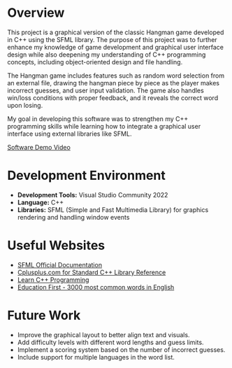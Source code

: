 # Overview

This project is a graphical version of the classic Hangman game developed in C++ using the SFML library. The purpose of this project was to further enhance my knowledge of game development and graphical user interface design while also deepening my understanding of C++ programming concepts, including object-oriented design and file handling.

The Hangman game includes features such as random word selection from an external file, drawing the hangman piece by piece as the player makes incorrect guesses, and user input validation. The game also handles win/loss conditions with proper feedback, and it reveals the correct word upon losing.

My goal in developing this software was to strengthen my C++ programming skills while learning how to integrate a graphical user interface using external libraries like SFML.

[Software Demo Video](https://youtu.be/liA8d33O4XA)

# Development Environment

- **Development Tools:** Visual Studio Community 2022
- **Language:** C++
- **Libraries:** SFML (Simple and Fast Multimedia Library) for graphics rendering and handling window events

# Useful Websites

- [SFML Official Documentation](https://www.sfml-dev.org/documentation/2.5.1/)
- [Cplusplus.com for Standard C++ Library Reference](http://www.cplusplus.com/reference/)
- [Learn C++ Programming](https://www.learncpp.com/)
- [Education First - 3000 most common words in English](https://www.ef.edu/english-resources/english-vocabulary/top-3000-words/)

# Future Work

- Improve the graphical layout to better align text and visuals.
- Add difficulty levels with different word lengths and guess limits.
- Implement a scoring system based on the number of incorrect guesses.
- Include support for multiple languages in the word list.

